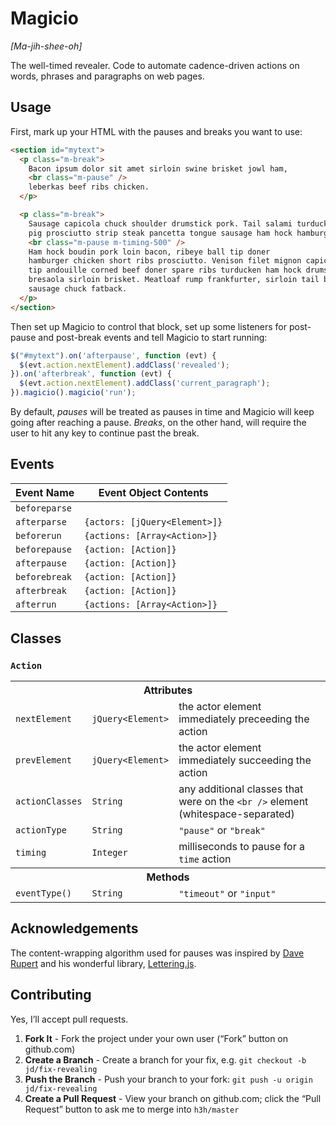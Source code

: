 # Magicio

*[Ma-jih-shee-oh]*

The well-timed revealer. Code to automate cadence-driven actions on words,
phrases and paragraphs on web pages.

## Usage

First, mark up your HTML with the pauses and breaks you want to use:

```html
<section id="mytext">
  <p class="m-break">
    Bacon ipsum dolor sit amet sirloin swine brisket jowl ham,
    <br class="m-pause" />
    leberkas beef ribs chicken.
  </p>

  <p class="m-break">
    Sausage capicola chuck shoulder drumstick pork. Tail salami turducken biltong
    pig prosciutto strip steak pancetta tongue sausage ham hock hamburger.
    <br class="m-pause m-timing-500" />
    Ham hock boudin pork loin bacon, ribeye ball tip doner
    hamburger chicken short ribs prosciutto. Venison filet mignon capicola, ball
    tip andouille corned beef doner spare ribs turducken ham hock drumstick
    bresaola sirloin brisket. Meatloaf rump frankfurter, sirloin tail beef ribs
    sausage chuck fatback.
  </p>
</section>
```

Then set up Magicio to control that block, set up some listeners for post-pause
and post-break events and tell Magicio to start running:

```javascript
$("#mytext").on('afterpause', function (evt) {
  $(evt.action.nextElement).addClass('revealed');
}).on('afterbreak', function (evt) {
  $(evt.action.nextElement).addClass('current_paragraph');
}).magicio().magicio('run');
```

By default, *pauses* will be treated as pauses in time and Magicio will keep
going after reaching a pause. *Breaks*, on the other hand, will require the
user to hit any key to continue past the break.

## Events

<table>
  <thead>
    <tr>
      <th>Event Name</th>
      <th>Event Object Contents</th>
    </tr>
  </thead>
  <tr>
    <td><code>beforeparse</code></td>
    <td></td>
  </tr>
  <tr>
    <td><code>afterparse</code></td>
    <td><code>{actors: [jQuery&lt;Element&gt;]}</code></td>
  </tr>
  <tr>
    <td><code>beforerun</code></td>
    <td><code>{actions: [Array&lt;Action&gt;]}</code></td>
  </tr>
  <tr>
    <td><code>beforepause</code></td>
    <td><code>{action: [Action]}</code></td>
  </tr>
  <tr>
    <td><code>afterpause</code></td>
    <td><code>{action: [Action]}</code></td>
  </tr>
  <tr>
    <td><code>beforebreak</code></td>
    <td><code>{action: [Action]}</code></td>
  </tr>
  <tr>
    <td><code>afterbreak</code></td>
    <td><code>{action: [Action]}</code></td>
  </tr>
  <tr>
    <td><code>afterrun</code></td>
    <td><code>{actions: [Array&lt;Action&gt;]}</code></td>
  </tr>
  <tr>
</table>

## Classes

<h3><code>Action</code></h3>

<table>
  <tr>
    <th colspan="3">Attributes</th>
  </tr>
  <tr>
    <td><code>nextElement</code></td>
    <td><code>jQuery&lt;Element&gt;</code></td>
    <td>the actor element immediately preceeding the action</td>
  </tr>
  <tr>
    <td><code>prevElement</code></td>
    <td><code>jQuery&lt;Element&gt;</code></td>
    <td>the actor element immediately succeeding the action</td>
  </tr>
  <tr>
    <td><code>actionClasses</code></td>
    <td><code>String</code></td>
    <td>any additional classes that were on the <code>&lt;br /&gt;</code> element (whitespace-separated)</td>
  </tr>
  <tr>
    <td><code>actionType</code></td>
    <td><code>String</code></td>
    <td><code>"pause"</code> or <code>"break"</code></td>
  </tr>
  <tr>
    <td><code>timing</code></td>
    <td><code>Integer</code></td>
    <td>milliseconds to pause for a <code>time</code> action</td>
  </tr>
  <tr>
    <th colspan="3">Methods</th>
  </tr>
  <tr>
    <td><code>eventType()</code></td>
    <td><code>String</code></td>
    <td><code>"timeout"</code> or <code>"input"</code></td>
  </tr>
</table>

## Acknowledgements

The content-wrapping algorithm used for pauses was inspired by [Dave Rupert][DR]
and his wonderful library, [Lettering.js][LJ].

 [DR]: https://twitter.com/davatron5000
 [LJ]: https://github.com/davatron5000/Lettering.js

## Contributing

Yes, I’ll accept pull requests.

 1. **Fork It** - Fork the project under your own user (“Fork” button on github.com)
 2. **Create a Branch** - Create a branch for your fix, e.g. `git checkout -b jd/fix-revealing`
 3. **Push the Branch** - Push your branch to your fork: `git push -u origin jd/fix-revealing`
 4. **Create a Pull Request** - View your branch on github.com; click the “Pull Request” button to ask me to merge into `h3h/master`

